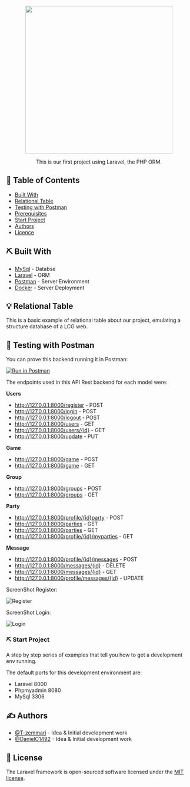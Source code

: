 <p align="center"><a href="https://laravel.com" target="_blank"><img src="https://raw.githubusercontent.com/laravel/art/master/logo-lockup/5%20SVG/2%20CMYK/1%20Full%20Color/laravel-logolockup-cmyk-red.svg" width="400"></a></p>


<p align="center"> This is our first project using Laravel, the PHP ORM.
    <br> 
</p>



## 📝 Table of Contents

- [Built With](#built)
- [Relational Table](#relational_table)
- [Testing with Postman](#testing)
- [Prerequisites](#prerequisites)
- [Start Project](#start-project)
- [Authors](#authors)
- [Licence](#License)


## ⛏️ Built With <a name = "built"></a>

- [MySql](https://www.mysql.com/) - Databse
- [Laravel](https://laravel.com/) - ORM
- [Postman](https://learning.postman.com/docs/getting-started/introduction/) - Server Environment
- [Docker](https://docs.docker.com/) - Server Deployment




## 💡 Relational Table <a name = "relational_table"></a>

This is a basic example of relational table about our project, emulating a structure database of a LCG web. 

<!-- ![tabla](https://user-images.githubusercontent.com/77154578/115294688-321f3780-a159-11eb-9cb4-f73bba550630.png) -->



## 🎈 Testing with Postman <a name="testing"></a>

You can prove this backend running it in Postman: 

[![Run in Postman](https://run.pstmn.io/button.svg)](https://app.getpostman.com/run-collection/240745e8fa1d32750cbd?action=collection%2Fimport)

The endpoints used in this API Rest backend for each model were: 

<strong>Users</strong>
- http://127.0.0.1:8000/register - POST
- http://127.0.0.1:8000/login - POST
- http://127.0.0.1:8000/logout - POST
- http://127.0.0.1:8000/users - GET
- http://127.0.0.1:8000/users/{id} - GET
- http://127.0.0.1:8000/update - PUT

<strong>Game</strong>
- http://127.0.0.1:8000/game - POST
- http://127.0.0.1:8000/game - GET

<strong>Group</strong>
- http://127.0.0.1:8000/groups - POST
- http://127.0.0.1:8000/groups - GET

<strong>Party</strong>
- http://127.0.0.1:8000/profile/{id}party - POST
- http://127.0.0.1:8000/parties - GET
- http://127.0.0.1:8000/parties - GET
- http://127.0.0.1:8000/profile/{id}/myparties - GET

<strong>Message</strong>
- http://127.0.0.1:8000/profile/{id}/messages - POST
- http://127.0.0.1:8000/messages/{id} - DELETE
- http://127.0.0.1:8000/messages/{id} - GET
- http://127.0.0.1:8000/profile/messages/{id} - UPDATE


ScreenShot Register:

![Register](https://user-images.githubusercontent.com/76817211/115438546-cf3ba800-a20d-11eb-97bf-6b2dedb67e0c.png)


ScreenShot Login:

![Login](https://user-images.githubusercontent.com/76817211/115438829-26417d00-a20e-11eb-8e0f-9274611edc04.png)




###  ⛏️  Start Project <a name="start-project"></a>

A step by step series of examples that tell you how to get a development env running.

The default ports for this development environment are:
- Laravel 8000
- Phpmyadmin 8080
- MySql 3306

## ✍️ Authors <a name = "authors"></a>

- [@T-zemmari](https://github.com/T-zemmari) - Idea & Initial development work
- [@DanielC1492](https://github.com/DanielC1492) - Idea & Initial development work


## 📝 License

The Laravel framework is open-sourced software licensed under the [MIT license](https://opensource.org/licenses/MIT).